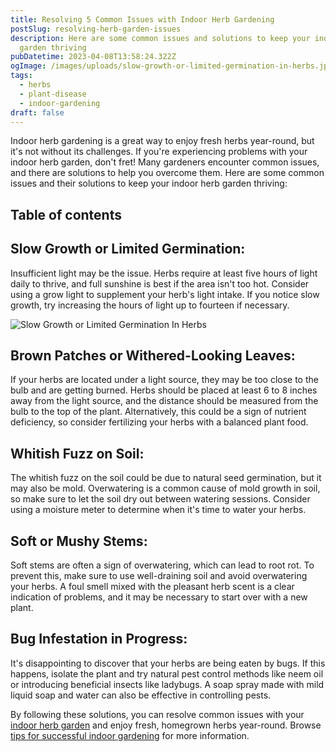 ```yaml
---
title: Resolving 5 Common Issues with Indoor Herb Gardening
postSlug: resolving-herb-garden-issues
description: Here are some common issues and solutions to keep your indoor herb
  garden thriving
pubDatetime: 2023-04-08T13:58:24.322Z
ogImage: /images/uploads/slow-growth-or-limited-germination-in-herbs.jpg
tags:
  - herbs
  - plant-disease
  - indoor-gardening
draft: false
---
```

Indoor herb gardening is a great way to enjoy fresh herbs year-round, but it's not without its challenges. If you're experiencing problems with your indoor herb garden, don't fret! Many gardeners encounter common issues, and there are solutions to help you overcome them. Here are some common issues and their solutions to keep your indoor herb garden thriving:

## Table of contents

## Slow Growth or Limited Germination:

Insufficient light may be the issue. Herbs require at least five hours of light daily to thrive, and full sunshine is best if the area isn't too hot. Consider using a grow light to supplement your herb's light intake. If you notice slow growth, try increasing the hours of light up to fourteen if necessary.

![Slow Growth or Limited Germination In Herbs](/images/uploads/slow-growth-or-limited-germination-in-herbs.jpg)

## Brown Patches or Withered-Looking Leaves:

If your herbs are located under a light source, they may be too close to the bulb and are getting burned. Herbs should be placed at least 6 to 8 inches away from the light source, and the distance should be measured from the bulb to the top of the plant. Alternatively, this could be a sign of nutrient deficiency, so consider fertilizing your herbs with a balanced plant food.

## Whitish Fuzz on Soil:

The whitish fuzz on the soil could be due to natural seed germination, but it may also be mold. Overwatering is a common cause of mold growth in soil, so make sure to let the soil dry out between watering sessions. Consider using a moisture meter to determine when it's time to water your herbs.

## Soft or Mushy Stems:

Soft stems are often a sign of overwatering, which can lead to root rot. To prevent this, make sure to use well-draining soil and avoid overwatering your herbs. A foul smell mixed with the pleasant herb scent is a clear indication of problems, and it may be necessary to start over with a new plant.

## Bug Infestation in Progress:

It's disappointing to discover that your herbs are being eaten by bugs. If this happens, isolate the plant and try natural pest control methods like neem oil or introducing beneficial insects like ladybugs. A soap spray made with mild liquid soap and water can also be effective in controlling pests.

By following these solutions, you can resolve common issues with your [indoor herb garden](https://urbangardener.wiki/posts/how-to-grow-herbs-indoors/) and enjoy fresh, homegrown herbs year-round. Browse [tips for successful indoor gardening](https://urbangardener.wiki/posts/indoor-gardening-tips/) for more information.